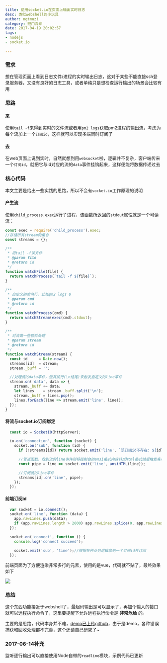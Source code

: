 ```yaml
---
title: 使用socket.io在页面上输出实时日志    
desc: 类似webshell的小玩具  
author: ngtmuzi  
category: 班门弄斧  
date: 2017-04-19 20:02:57  
tags: 
- nodejs
- socket.io

---
```

### 需求

想在管理页面上看到日志文件/进程的实时输出日志，这对于某些不能直接ssh登录服务器，又没有良好的日志工具，或者单纯只是想检查运行输出的场景会比较有用

### 思路

#### 来

使用`tail -f`来得到实时的文件流或者用`pm2 logs`获取pm2进程的输出流，考虑为每个流加上一个`订阅id`，这样就可以实现多端同时订阅了

#### 去

在web页面上说到实时，自然就想到用`websocket`啦，逻辑并不复杂，客户端传来一个`订阅id`，就把它与id对应的流的`data`事件挂钩起来，这样便能将数据传递过去

### 核心代码

本文主要是给出一些实践的思路，所以不会有`socket.io`工作原理的说明

#### 产生流

使用`child_process.exec`运行子进程，该函数所返回的`stdout`属性就是一个可读流：

```javascript
const exec = require('child_process').exec;
//存储所有stream的集合
const streams = {};

/**
 * 用tail -f读文件
 * @param file
 * @return id
 */
function watchFile(file) {
  return watchProcess(`tail -f ${file}`);
}

/**
 * 自定义的命令行，比如pm2 logs 0
 * @param cmd
 * @return id
 */
function watchProcess(cmd) {
  return watchStream(exec(cmd).stdout);
}

/**
 * 对流做一些额外处理
 * @param stream
 * @return id
 */
function watchStream(stream) {
  const id     = Date.now();
  streams[id]  = stream;
  stream._buff = '';

  //处理流的data事件，使其按行(\n结尾)来触发自定义的line事件
  stream.on('data', data => {
    stream._buff += data;
    let lines    = stream._buff.split('\n');
    stream._buff = lines.pop();
    lines.forEach(line => stream.emit('line', line));
  });
}
```

#### 将流与socket.io订阅绑定
```javascript
  const io = SocketIO(httpServer);

  io.on('connection', function (socket) {
    socket.on('sub', function (id) {
      if (!streams[id]) return socket.emit('line', `该订阅id不存在: ${id}`);

      //管道函数，收到流的line事件则将控制台的ansi格式内容转成html格式然后触发客户端的line事件
      const pipe = line => socket.emit('line', ansiHTML(line));

      //订阅流的line事件
      streams[id].on('line', pipe);
    });
  });
```

#### 前端订阅id
```javascript
  var socket = io.connect();
  socket.on('line', function (data) {
    app.rawLines.push(data);
    if (app.rawLines.length > 2000) app.rawLines.splice(0, app.rawLines.length - 2000); //行数上限设为2000
  });

  socket.on('connect', function () {
    console.log('connect succeed');

    socket.emit('sub', 'time');//根据各种业务逻辑拿到一个订阅id并订阅
  });
```

前端页面为了方便渲染非常多行的元素，使用的是vue，代码就不贴了，最终效果如下

![](/img/webshell_1.png)

### 总结

这个东西功能接近于webshell了，最起码输出是可以显示了，再加个输入的接口就可以远程执行命令了，这里要提醒下允许远程执行命令是 **非常危险** 的。

主要的是思路，代码本身并不难，[demo已上传github](https://github.com/ngtmuzi/webshell-demo)，由于是demo，各种错误捕获和回收处理都不完善，这个还请自己研究了~

### 2017-06-14补充

监听逐行输出可以直接使用Node自带的`readline`模块，示例代码已更新